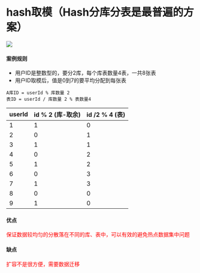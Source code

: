 # hash取模（Hash分库分表是最普遍的方案）

![](https://file.xdclass.net/note/2022/shardingjdbc/img/image-20211124184650946.png)

 

#### 案例规则

- 用户ID是整数型的，要分2库，每个库表数量4表，一共8张表
- 用户ID取模后，值是0到7的要平均分配到每张表

```
A库ID = userId % 库数量 2 
表ID = userId / 库数量 2 % 表数量4
```

| userId | id % 2 (库-取余) | id /2 % 4 (表) |
| ------ | ---------------- | -------------- |
| 1      | 1                | 0              |
| 2      | 0                | 1              |
| 3      | 1                | 1              |
| 4      | 0                | 2              |
| 5      | 1                | 2              |
| 6      | 0                | 3              |
| 7      | 1                | 3              |
| 8      | 0                | 0              |
| 9      | 1                | 0              |

 

#### 优点

 

<font color="red">保证数据较均匀的分散落在不同的库、表中，可以有效的避免热点数据集中问题</font>

 

#### 缺点

 

<font color="red">扩容不是很方便，需要数据迁移</font>